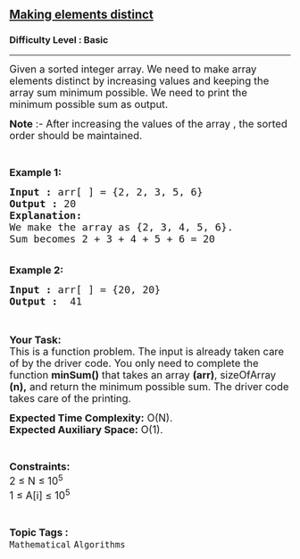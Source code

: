 <h2><a href="https://www.geeksforgeeks.org/problems/making-elements-distinct3139/1">Making elements distinct</a></h2><h3>Difficulty Level : Basic</h3><hr><div class="problems_problem_content__Xm_eO"><p><span style="font-size:18px">Given a sorted integer array. We need to make array elements distinct by increasing values and keeping the array sum minimum possible. We need to print the minimum possible sum as output.</span></p>

<p><span style="font-size:18px"><strong>Note</strong> :- After increasing the values of the array , the sorted order should be maintained.</span></p>

<p>&nbsp;</p>

<p><span style="font-size:18px"><strong>Example 1:</strong></span></p>

<pre><span style="font-size:18px"><strong>Input :</strong> arr[ ] = {2, 2, 3, 5, 6}
<strong>Output :</strong> 20
<strong>Explanation:</strong>
We make the array as {2, 3, 4, 5, 6}. 
Sum becomes 2 + 3 + 4 + 5 + 6 = 20

</span></pre>

<p><span style="font-size:18px"><strong>Example 2:</strong></span></p>

<pre><span style="font-size:18px"><strong>Input :</strong> arr[ ] = {20, 20} <strong>
Output :</strong>  41</span></pre>

<p><br>
<br>
<span style="font-size:18px"><strong>Your Task:</strong><br>
This is a function problem. The input is already taken care of by the driver code. You only need to complete the function <strong>minSum()</strong> that takes an array <strong>(arr)</strong>, sizeOfArray <strong>(n),</strong>&nbsp;and return the minimum possible sum. The driver code takes care of the printing.</span></p>

<p><span style="font-size:18px"><strong>Expected Time Complexity:</strong>&nbsp;O(N).<br>
<strong>Expected Auxiliary Space:</strong>&nbsp;O(1).</span></p>

<p>&nbsp;</p>

<p><span style="font-size:18px"><strong>Constraints:</strong><br>
2 ≤ N ≤ 10<sup>5</sup><br>
1 ≤ A[i] ≤ 10<sup>5</sup></span></p>
</div><br><p><span style=font-size:18px><strong>Topic Tags : </strong><br><code>Mathematical</code>&nbsp;<code>Algorithms</code>&nbsp;